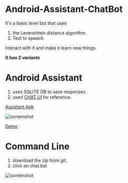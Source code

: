 # Android-Assistant-ChatBot 

It's a basic level bot that uses 

1. the Levenshtein distance algorithm.
2. Text to speech.

Interact with it and make it learn new things.

***It has 2 variants***
# Android Assistant

1. uses SQLITE DB to save responses.
2. used [CHAT UI](https://github.com/timigod/android-chat-ui) for reference.

[Assistant Apk](https://github.com/vimaltiwari2612/ChatBot/blob/master/Android%20Impl/Assistant.apk?raw=true)

![screenshot](https://github.com/vimaltiwari2612/ChatBot/blob/master/Android%20Impl/1.PNG)

[Demo](https://github.com/vimaltiwari2612/ChatBot/blob/master/bandicam%202020-05-22%2018-01-58-802.mp4?raw=true)

# Command Line

1. download the zip from git.
2. click on chat.bat

![screenshot](https://github.com/vimaltiwari2612/ChatBot/blob/master/Capture.PNG)
